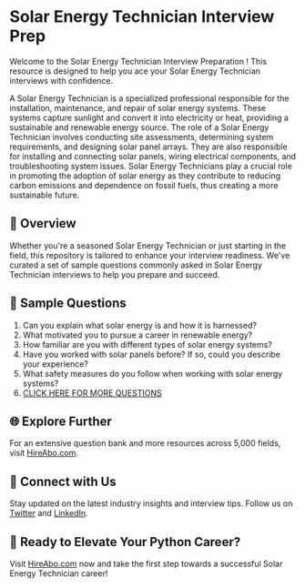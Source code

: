 # Solar Energy Technician Interview Prep

Welcome to the Solar Energy Technician Interview Preparation ! This resource is designed to help you ace your Solar Energy Technician interviews with confidence.

A Solar Energy Technician is a specialized professional responsible for the installation, maintenance, and repair of solar energy systems. These systems capture sunlight and convert it into electricity or heat, providing a sustainable and renewable energy source. The role of a Solar Energy Technician involves conducting site assessments, determining system requirements, and designing solar panel arrays. They are also responsible for installing and connecting solar panels, wiring electrical components, and troubleshooting system issues. Solar Energy Technicians play a crucial role in promoting the adoption of solar energy as they contribute to reducing carbon emissions and dependence on fossil fuels, thus creating a more sustainable future.

## 🚀 Overview

Whether you're a seasoned Solar Energy Technician or just starting in the field, this repository is tailored to enhance your interview readiness. We've curated a set of sample questions commonly asked in Solar Energy Technician interviews to help you prepare and succeed.

## 📝 Sample Questions

1. Can you explain what solar energy is and how it is harnessed?
2. What motivated you to pursue a career in renewable energy?
3. How familiar are you with different types of solar energy systems?
4. Have you worked with solar panels before? If so, could you describe your experience?
5. What safety measures do you follow when working with solar energy systems?
6. [CLICK HERE FOR MORE QUESTIONS](https://hireabo.com/job/20_0_0/Solar%20Energy%20Technician)

## 🌐 Explore Further

For an extensive question bank and more resources across 5,000 fields, visit [HireAbo.com](https://www.hireabo.com).

## 📱 Connect with Us

Stay updated on the latest industry insights and interview tips. Follow us on [Twitter](https://twitter.com/hireabo) and [LinkedIn](https://www.linkedin.com/in/hire-abo-3609972a8/).

## 🚀 Ready to Elevate Your Python Career?

Visit [HireAbo.com](https://www.hireabo.com) now and take the first step towards a successful Solar Energy Technician career!
